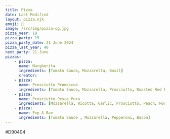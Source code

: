 ```yaml
---
title: Pizza
date: Last Modified
layout: pizza.njk
emoji: 🍕
image: /src/img/pizza-og.jpg
pizza_year: 19
pizza_party: 15
pizza_party_date: 21 June 2024
pizza_last_year: 40
next_party: 21 June
pizzas:
    - pizza:
      name: Margherita
      ingredients: [Tomato Sauce, Mozzarella, Basil]
      creator: 
    - pizza:
      name: Prosciutto Promsicuo
      ingredients: [Tomato Sauce, Mozzarella, Prosciutto, Roasted Red Peppers, Basil ]
    - pizza:
      name: Prosciutto Pesca Pura
      ingredients: [Mozzarella, Ricotta, Garlic, Prosciutto, Peach, Honey, Balsamic vinegar]
    - pizza:
      name: Pep & Bae
      ingredients: [Tomato Sauce , Mozzarella, Pepperoni, Bacon]
---
```


#D90404